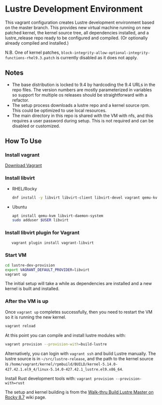 # Lustre Development Environment

This vagrant configuration creates Lustre development environment based on the master branch. This provides new virtual machine running on new patched kernel, the kernel source tree, all dependencies installed, and a
lustre_release repo ready to be configured and compiled. (Or optionally
already compiled and installed.)

N.B. One of kernel patches,
`block-integrity-allow-optional-integrity-functions-rhel9.3.patch` is currently
disabled as it does not apply.

## Notes

- The base distribution is locked to 9.4 by hardcoding the 9.4 URLs in
  the repo files. The version numbers are mostly parameterized in
  variables so support for multiple  os releases should be straightforward with a
  refactor.
- The setup process downloads a lustre repo and a kernel source rpm. This
  could be optimized to use local resources.
- The main directory in this repo is shared with the VM with nfs, and
  this requires a user password during setup. This is not required and
  can be disabled or customized.

## How To Use

### Install vagrant

   [Download Vagrant](https://learn.hashicorp.com/tutorials/vagrant/getting-started-install?in=vagrant/getting-started)

### Install libvirt

- RHEL/Rocky

  ```sh
  dnf install -y libvirt libvirt-client libvirt-devel vagrant qemu-kvm libvirt-daemon-kvm
  ```

- Ubuntu

  ```sh
  apt install qemu-kvm libvirt-daemon-system
  sudo adduser $USER libvirt
  ```
  
### Install libvirt plugin for Vagrant

```sh
   vagrant plugin install vagrant-libvirt
```

### Start VM

```sh
cd lustre-dev-provision
export VAGRANT_DEFAULT_PROVIDER=libvirt
vagrant up
```

The initial setup will take a while as dependencies are installed and a new kernel is built and installed.

### After the VM is up

Once `vagrant up` completes successfully, then you need to restart the VM so it is running the new kernel.

```sh
vagrant reload
```

At this point you can compile and install lustre modules with:

```sh
vagrant provision --provision-with=build-lustre
```

Alternatively, you can login with `vagrant ssh` and build Lustre
manually. The lustre source is in
`~/src/lustre-release`, and the path to the kernel source is
`/home/vagrant/kernel/rpmbuild/BUILD/kernel-5.14.0-427.42.1.el9_4/linux-5.14.0-427.42.1_lustre.el9.x86_64`.

Install Rust development tools with: `vagrant provision --provision-with=rust`

The setup and kernel building is from the
[Walk-thru Build Lustre Master on Rocky
8.7](https://wiki.whamcloud.com/pages/viewpage.action?pageId=258179277)
wiki page.

